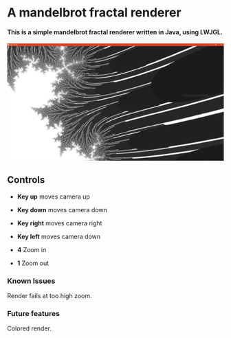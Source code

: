 # A mandelbrot fractal renderer  
  
#### This is a simple mandelbrot fractal renderer written in Java, using LWJGL.    
  ![Mandelbrot Fractal render](https://github.com/DavidNexuss/Mandelbrot/blob/master/Fractal.PNG?raw=true)  
## Controls  
  
+ **Key up** moves camera up  
* **Key down** moves camera down  
+ **Key right** moves camera right  
- **Key left** moves camera down  
  
+ **4** Zoom in  
- **1** Zoom out  

### Known Issues  
Render fails at too high zoom.  
  
### Future features  
  
Colored render.
